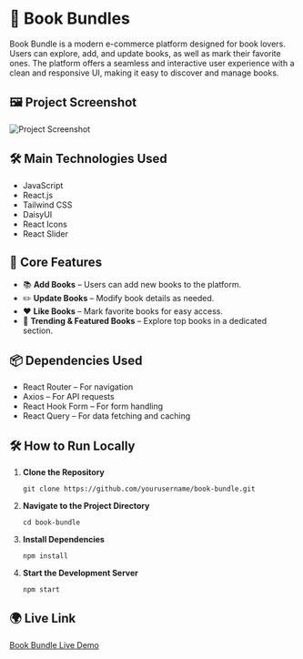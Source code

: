 <h1>📌 Book Bundles</h1>
<p>Book Bundle is a modern e-commerce platform designed for book lovers. Users can explore, add, and update books, as well as mark their favorite ones. The platform offers a seamless and interactive user experience with a clean and responsive UI, making it easy to discover and manage books.</p>

<h2>🖼️ Project Screenshot</h2> 
<p><img src="https://i.ibb.co.com/m5L5dn1x/Screenshot-2025-01-05-172137.png" alt="Project Screenshot"></p>

<h2>🛠️ Main Technologies Used</h2>
  <ul> 
    <li>JavaScript</li> 
    <li>React.js</li> 
    <li>Tailwind CSS</li> 
    <li>DaisyUI</li> 
    <li>React Icons</li>
    <li>React Slider</li> 
  </ul>
  <h2>🚀 Core Features</h2> 
  <ul> 
    <li>📚 <strong>Add Books</strong> – Users can add new books to the platform.</li> 
    <li>✏️ <strong>Update Books</strong> – Modify book details as needed.</li> 
    <li>❤️ <strong>Like Books</strong> – Mark favorite books for easy access.</li> 
    <li>🌟 <strong>Trending & Featured Books</strong> – Explore top books in a dedicated section.</li> 
  </ul>
  
  <h2>📦 Dependencies Used</h2>
  <ul> 
    <li>React Router – For navigation</li>
    <li>Axios – For API requests</li> 
    <li>React Hook Form – For form handling</li> 
    <li>React Query – For data fetching and caching</li>
  </ul>
  
  <h2>🛠️ How to Run Locally</h2>
  <ol> 
    <li><strong>Clone the Repository</strong> <pre><code>git clone https://github.com/yourusername/book-bundle.git</code></pre> </li>
    <li><strong>Navigate to the Project Directory</strong> <pre><code>cd book-bundle</code></pre> </li>
    <li><strong>Install Dependencies</strong> <pre><code>npm install</code></pre> </li> 
    <li><strong>Start the Development Server</strong> <pre><code>npm start</code></pre> </li>
  </ol>
  
  <h2>🌍 Live Link</h2> <p><a href="https://book-hub-14bb3.web.app/">Book Bundle Live Demo</a></p>
